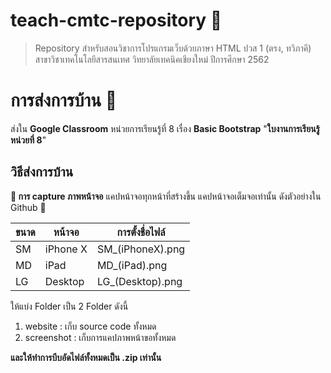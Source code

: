 # teach-cmtc-repository 🌟

> Repository สำหรับสอนวิชาการโปรแกรมเว็บด้วยภาษา  HTML 
> ปวส 1 (ตรง, ทวิภาคี) สาขาวิชาเทคโนโลยีสารสนเทศ วิทยาลัยเทคนิคเชียงใหม่
> ปีการศึกษา 2562

# การส่งการบ้าน 📮
ส่งใน **Google Classroom** หน่วยการเรียนรู้ที่ 8 เรื่อง **Basic Bootstrap** "**ใบงานการเรียนรู้หน่วยที่ 8**"
## วิธีส่งการบ้าน 

**📍 การ capture ภาพหน้าจอ**
แคปหน้าจอทุกหน้าที่สร้างขึ้น 
แคปหน้าจอเต็มจอเท่านั้น ดังตัวอย่างใน Github 🚀

| ขนาด | หน้าจอ   | การตั้งชื่อไฟล์  |
| ---- | -------- | ---------------- |
| SM   | iPhone X | SM_(iPhoneX).png |
| MD   | iPad     | MD_(iPad).png    |
| LG   | Desktop  | LG_(Desktop).png |

ให้แบ่ง Folder เป็น 2 Folder ดังนี้
 1. website : เก็บ source code ทั้งหมด
 2. screenshot : เก็บการแคปภาพหน้าขอทั้งหมด

**และให้ทำการบีบอัดไฟล์ทั้งหมดเป็น .zip เท่านั้น**